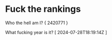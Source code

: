 # Fuck the rankings

Who the hell am I?
{ 2420771 }

What fucking year is it?
[ 2024-07-28T18:19:14Z ]

